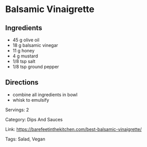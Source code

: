 # Balsamic Vinaigrette

## Ingredients
- 45 g olive oil
- 18 g balsamic vinegar
- 11 g honey
- 4 g mustard
- 1/8 tsp salt
- 1/8 tsp ground pepper

## Directions
- combine all ingredients in bowl
- whisk to emulsify

Servings: 2

Category: Dips And Sauces

Link: https://barefeetinthekitchen.com/best-balsamic-vinaigrette/

Tags: Salad, Vegan

